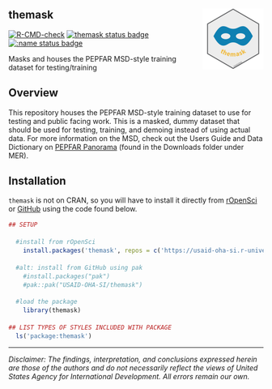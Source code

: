 ## themask <img src="man/figures/logo.png" align="right" height="120" alt="" />
<!-- badges: start -->
[![R-CMD-check](https://github.com/USAID-OHA-SI/themask/actions/workflows/R-CMD-check.yaml/badge.svg)](https://github.com/USAID-OHA-SI/themask/actions/workflows/R-CMD-check.yaml)
[![themask status badge](https://usaid-oha-si.r-universe.dev/badges/themask)](https://usaid-oha-si.r-universe.dev/themask)
[![:name status badge](https://usaid-oha-si.r-universe.dev/badges/:name)](https://usaid-oha-si.r-universe.dev/)
<!-- badges: end -->


Masks and houses the PEPFAR MSD-style training dataset for testing/training

## Overview

This repository houses the PEPFAR MSD-style training dataset to use for testing and public facing work. This is a masked, dummy dataset that should be used for testing, training, and demoing instead of using actual data. For more information on the MSD, check out the Users Guide and Data Dictionary on [PEPFAR Panorama](https://pepfar-panorama.org/) (found in the Downloads folder under MER).

## Installation

`themask` is not on CRAN, so you will have to install it directly from [rOpenSci](https://usaid-oha-si.r-universe.dev/packages) or [GitHub](https://github.com/USAID-OHA-SI/) using the code found below.


``` r
## SETUP

  #install from rOpenSci
    install.packages('themask', repos = c('https://usaid-oha-si.r-universe.dev', 'https://cloud.r-project.org'))
    
  #alt: install from GitHub using pak
    #install.packages("pak")
    #pak::pak("USAID-OHA-SI/themask")
    
  #load the package
    library(themask)

## LIST TYPES OF STYLES INCLUDED WITH PACKAGE
  ls('package:themask')
```

---

*Disclaimer: The findings, interpretation, and conclusions expressed herein are those of the authors and do not necessarily reflect the views of United States Agency for International Development. All errors remain our own.*
